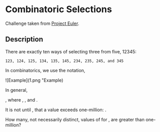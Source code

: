 # Combinatoric Selections
Challenge taken from [Project Euler](https://projecteuler.net/problem=53).

## Description
There are exactly ten ways of selecting three from five, 12345:

`123, 124, 125, 134, 135, 145, 234, 235, 245, and 345`

In combinatorics, we use the notation, 

![Example](1.png "Example)

In general, 
 
, where , , and .

It is not until , that a value exceeds one-million: 
.

How many, not necessarily distinct, values of 
 for , are greater than one-million?
